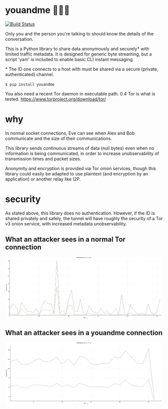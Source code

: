 # youandme 🧑‍🤝‍🧑

[![Build Status](https://travis-ci.org/beardog108/youandme.svg?branch=master)](https://travis-ci.org/beardog108/youandme)

Only you and the person you're talking to should know the details of the conversation.

This is a Python library to share data anonymously and securely* with limited traffic metadata. It is designed for generic byte streaming, but a script 'yam' is included to enable basic CLI instant messaging.

\* The ID one connects to a host with must be shared via a secure (private, authenticated) channel.

`$ pip install youandme`

You also need a recent Tor daemon in executable path. 0.4 Tor is what is tested. https://www.torproject.org/download/tor/

# why

In normal socket connections, Eve can see when Alex and Bob communicate and the size of their communications.

This library sends continuous streams of data (null bytes) even when no information is being communicated, in order to increase unobservability of transmission times and packet sizes.

Anonymity and encryption is provided via Tor onion services, though this library could easily be adapted to use plaintext (and encryption by an application) or another relay like I2P.


# security

As stated above, this library does no authentication. However, if the ID is shared privately and safely, the tunnel will have roughly the security of a Tor v3 onion service, with increased metadata unobservability.


## What an attacker sees in a normal Tor connection

![](no-dummy.png)


## What an attacker sees in a youandme connection


![](dummy.png)
